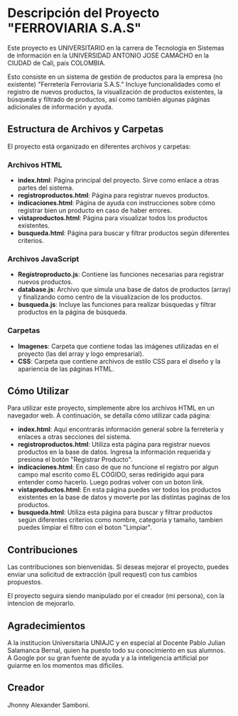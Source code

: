 # Descripción del Proyecto "FERROVIARIA S.A.S"

Este proyecto es UNIVERSITARIO en la carrera de Tecnologia en Sistemas de información en la UNIVERSIDAD ANTONIO JOSE CAMACHO en la CIUDAD de Cali, pais COLOMBIA.

Esto consiste en un sistema de gestión de productos para la empresa (no existente) "Ferretería Ferroviaria S.A.S." Incluye funcionalidades como el registro de nuevos productos, la visualización de productos existentes, la búsqueda y filtrado de productos, así como también algunas páginas adicionales de información y ayuda.

## Estructura de Archivos y Carpetas

El proyecto está organizado en diferentes archivos y carpetas:

### Archivos HTML

- **index.html**: Página principal del proyecto. Sirve como enlace a otras partes del sistema.
- **registroproductos.html**: Página para registrar nuevos productos.
- **indicaciones.html**: Página de ayuda con instrucciones sobre cómo registrar bien un producto en caso de haber errores.
- **vistaproductos.html**: Página para visualizar todos los productos existentes.
- **busqueda.html**: Página para buscar y filtrar productos según diferentes criterios.

### Archivos JavaScript

- **Registroproducto.js**: Contiene las funciones necesarias para registrar nuevos productos.
- **database.js**: Archivo que simula una base de datos de productos (array) y finalizando como centro de la visualizacion de los productos.
- **busqueda.js**: Incluye las funciones para realizar búsquedas y filtrar productos en la página de búsqueda.

### Carpetas

- **Imagenes**: Carpeta que contiene todas las imágenes utilizadas en el proyecto (las del array y logo empresarial).
- **CSS**: Carpeta que contiene archivos de estilo CSS para el diseño y la apariencia de las páginas HTML.

## Cómo Utilizar

Para utilizar este proyecto, simplemente abre los archivos HTML en un navegador web. A continuación, se detalla cómo utilizar cada página:

- **index.html**: Aquí encontrarás información general sobre la ferretería y enlaces a otras secciones del sistema.
- **registroproductos.html**: Utiliza esta página para registrar nuevos productos en la base de datos. Ingresa la información requerida y presiona el botón "Registrar Producto".
- **indicaciones.html**: En caso de que no funcione el registro por algun campo mal escrito como EL COGIDO, seras redirigido aqui para entender como hacerlo. Luego podras volver con un boton link.
- **vistaproductos.html**: En esta página puedes ver todos los productos existentes en la base de datos y moverte por las distintas paginas de los productos.
- **busqueda.html**: Utiliza esta página para buscar y filtrar productos según diferentes criterios como nombre, categoría y tamaño, tambien puedes limpiar el filtro con el boton "Limpiar".

## Contribuciones

Las contribuciones son bienvenidas. 
Si deseas mejorar el proyecto, puedes enviar una solicitud de extracción (pull request) con tus cambios propuestos.

El proyecto seguira siendo manipulado por el creador (mi persona), con la intencion de mejorarlo.

## Agradecimientos

A la institucion Universitaria UNIAJC y en especial al Docente Pablo Julian Salamanca Bernal, quien ha puesto todo su conocimiento en sus alumnos.
A Google por su gran fuente de ayuda y a la inteligencia artificial por guiarme en los momentos mas dificiles.

## Creador

Jhonny Alexander Samboni.
